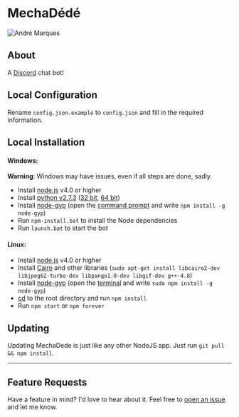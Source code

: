 # MechaDédé
![André Marques](http://ejesa.statig.com.br/bancodeimagens/9z/2j/8r/9z2j8r7jvfvu4e5axwmktm0pj.jpg)
## About
A [Discord](https://discordapp.com/) chat bot!

## Local Configuration

Rename `config.json.example` to `config.json` and fill in the required information.

## Local Installation
#### Windows:
**Warning**: Windows may have issues, even if all steps are done, sadly.

- Install [node.js](https://nodejs.org/en/) v4.0 or higher
- Install [python v2.7.3](https://www.python.org) ([32 bit](https://www.python.org/ftp/python/2.7.3/python-2.7.3.msi), [64 bit](https://www.python.org/ftp/python/2.7.3/python-2.7.3.amd64.msi))
- Install [node-gyp](https://github.com/nodejs/node-gyp) (open the [command prompt](http://windows.microsoft.com/en-us/windows/command-prompt-faq) and write `npm install -g node-gyp`)
- Run `npm-install.bat` to install the Node dependencies
- Run `launch.bat` to start the bot

#### Linux:
- Install [node.js](https://nodejs.org/en/) v4.0 or higher
- Install [Cairo](https://cairographics.org/download/) and other libraries (`sudo apt-get install libcairo2-dev libjpeg62-turbo-dev libpango1.0-dev libgif-dev g++-4.8`)
- Install [node-gyp](https://github.com/nodejs/node-gyp) (open the [terminal](http://www.howtogeek.com/140679/beginner-geek-how-to-start-using-the-linux-terminal/) and write `sudo npm install -g node-gyp`)
- [cd](https://en.wikipedia.org/wiki/Cd_%28command%29) to the root directory and run `npm install`
- Run `npm start` or `npm forever`


## Updating

Updating MechaDede is just like any other NodeJS app. Just run `git pull && npm install`.

---

## Feature Requests

Have a feature in mind? I'd love to hear about it. Feel free to [open an issue](https://github.com/lzia/mechadede/issues/new) and let me know.

